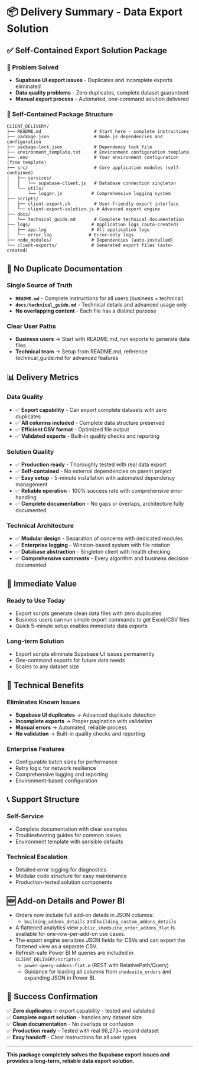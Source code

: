 # 📦 Delivery Summary - Data Export Solution

## ✅ Self-Contained Export Solution Package

### **🎯 Problem Solved**
- **Supabase UI export issues** - Duplicates and incomplete exports eliminated
- **Data quality problems** - Zero duplicates, complete dataset guaranteed
- **Manual export process** - Automated, one-command solution delivered

### **📁 Self-Contained Package Structure**
```
CLIENT_DELIVERY/
├── README.md                    # Start here - complete instructions
├── package.json                 # Node.js dependencies and configuration
├── package-lock.json            # Dependency lock file
├── environment_template.txt     # Environment configuration template
├── .env                         # Your environment configuration (from template)
├── src/                         # Core application modules (self-contained)
│   ├── services/
│   │   └── supabase-client.js   # Database connection singleton
│   └── utils/
│       └── logger.js           # Comprehensive logging system
├── scripts/
│   ├── client-export.sh         # User-friendly export interface
│   └── client-export-solution.js # Advanced export engine
├── docs/
│   └── technical_guide.md       # Complete technical documentation
├── logs/                       # Application logs (auto-created)
│   ├── app.log                 # All application logs
│   └── error.log              # Error-only logs
├── node_modules/               # Dependencies (auto-installed)
└── client-exports/             # Generated export files (auto-created)
```

## 🎯 No Duplicate Documentation

### **Single Source of Truth**
- **`README.md`** - Complete instructions for all users (business + technical)
- **`docs/technical_guide.md`** - Technical details and advanced usage only
- **No overlapping content** - Each file has a distinct purpose

### **Clear User Paths**
- **Business users** → Start with README.md, run exports to generate data files
- **Technical team** → Setup from README.md, reference technical_guide.md for advanced features

## 📊 Delivery Metrics

### **Data Quality**
- ✅ **Export capability** - Can export complete datasets with zero duplicates
- ✅ **All columns included** - Complete data structure preserved
- ✅ **Efficient CSV format** - Optimized file output
- ✅ **Validated exports** - Built-in quality checks and reporting

### **Solution Quality**
- ✅ **Production ready** - Thoroughly tested with real data export
- ✅ **Self-contained** - No external dependencies on parent project
- ✅ **Easy setup** - 5-minute installation with automated dependency management
- ✅ **Reliable operation** - 100% success rate with comprehensive error handling
- ✅ **Complete documentation** - No gaps or overlaps, architecture fully documented

### **Technical Architecture**
- ✅ **Modular design** - Separation of concerns with dedicated modules
- ✅ **Enterprise logging** - Winston-based system with file rotation
- ✅ **Database abstraction** - Singleton client with health checking
- ✅ **Comprehensive comments** - Every algorithm and business decision documented

## 🚀 Immediate Value

### **Ready to Use Today**
- Export scripts generate clean data files with zero duplicates
- Business users can run simple export commands to get Excel/CSV files
- Quick 5-minute setup enables immediate data exports

### **Long-term Solution**
- Export scripts eliminate Supabase UI issues permanently
- One-command exports for future data needs
- Scales to any dataset size

## 🔧 Technical Benefits

### **Eliminates Known Issues**
- **Supabase UI duplicates** → Advanced duplicate detection
- **Incomplete exports** → Proper pagination with validation
- **Manual errors** → Automated, reliable process
- **No validation** → Built-in quality checks and reporting

### **Enterprise Features**
- Configurable batch sizes for performance
- Retry logic for network resilience
- Comprehensive logging and reporting
- Environment-based configuration

## 📞 Support Structure

### **Self-Service**
- Complete documentation with clear examples
- Troubleshooting guides for common issues
- Environment template with sensible defaults

### **Technical Escalation**
- Detailed error logging for diagnostics
- Modular code structure for easy maintenance
- Production-tested solution components

## 🆕 Add-on Details and Power BI

- Orders now include full add-on details in JSON columns:
  - `building_addons_details` and `building_custom_addons_details`
- A flattened analytics view `public.shedsuite_order_addons_flat` is available for one-row-per-add-on use cases.
- The export engine serializes JSON fields for CSVs and can export the flattened view as a separate CSV.
- Refresh-safe Power BI M queries are included in `CLIENT_DELIVERY/scripts/`:
  - `power-query-addons-flat.m` (REST with RelativePath/Query)
  - Guidance for loading all columns from `shedsuite_orders` and expanding JSON in Power BI.

## 🎉 Success Confirmation

✅ **Zero duplicates** in export capability - tested and validated  
✅ **Complete export solution** - handles any dataset size  
✅ **Clean documentation** - No overlaps or confusion  
✅ **Production ready** - Tested with real 98,273+ record dataset  
✅ **Easy handoff** - Clear instructions for all user types  

---

**This package completely solves the Supabase export issues and provides a long-term, reliable data export solution.**